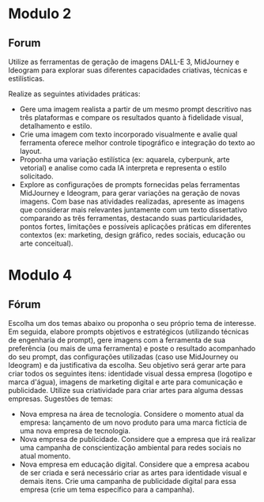 # Modulo 2
## Forum

Utilize as ferramentas de geração de imagens DALL-E 3, MidJourney e Ideogram para explorar suas diferentes capacidades criativas, técnicas e estilísticas.

Realize as seguintes atividades práticas:
- Gere uma imagem realista a partir de um mesmo prompt descritivo nas três plataformas e compare os resultados quanto à fidelidade visual, detalhamento e estilo.
- Crie uma imagem com texto incorporado visualmente e avalie qual ferramenta oferece melhor controle tipográfico e integração do texto ao layout.
- Proponha uma variação estilística (ex: aquarela, cyberpunk, arte vetorial) e analise como cada IA interpreta e representa o estilo solicitado.
- Explore as configurações de prompts fornecidas pelas ferramentas MidJourney e Ideogram, para gerar variações na geração de novas imagens.
Com base nas atividades realizadas, apresente as imagens que considerar mais relevantes juntamente com um texto dissertativo comparando as três ferramentas, destacando suas particularidades, pontos fortes, limitações e possíveis aplicações práticas em diferentes contextos (ex: marketing, design gráfico, redes sociais, educação ou arte conceitual).


# Modulo 4
## Fórum
Escolha um dos temas abaixo ou proponha o seu próprio tema de interesse. Em seguida, elabore prompts objetivos e estratégicos (utilizando técnicas de engenharia de prompt), gere imagens com a ferramenta de sua preferência (ou mais de uma ferramenta) e poste o resultado acompanhado do seu prompt, das configurações utilizadas (caso use MidJourney ou Ideogram) e da justificativa da escolha.
Seu objetivo será gerar arte para criar todos os seguintes itens: identidade visual dessa empresa (logotipo e marca d'água), imagens de marketing digital e arte para comunicação e publicidade.
Utilize sua criatividade para criar artes para alguma dessas empresas.
Sugestões de temas:
- Nova empresa na área de tecnologia. Considere o momento atual da empresa: lançamento de um novo produto para uma marca fictícia de uma nova empresa de tecnologia.
- Nova empresa de publicidade. Considere que a empresa que irá realizar uma campanha de conscientização ambiental para redes sociais no atual momento.
- Nova empresa em educação digital. Considere que a empresa acabou de ser criada e será necessário criar as artes para identidade visual e demais itens. Crie uma campanha de publicidade digital para essa
empresa (crie um tema específico para a campanha).